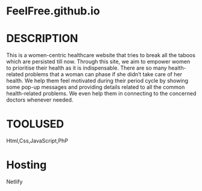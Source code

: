 # FeelFree.github.io

# DESCRIPTION
This is a women-centric healthcare website that tries to break all the taboos which are persisted till now. Through this site, we aim to empower women to prioritise their health as it is indispensable. There are so many health-related problems that a woman can phase if she didn’t take care of her health. We help them feel motivated during their period cycle by showing some pop-up messages and providing details related to all the common health-related problems. We even help them in connecting to the concerned doctors whenever needed.

# TOOLUSED
Html,Css,JavaScript,PhP

# Hosting
Netlify
